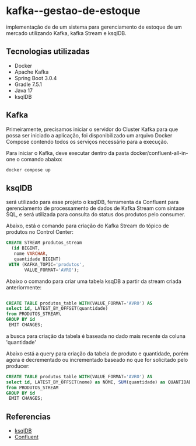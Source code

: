 # kafka--gestao-de-estoque
implementação de de um sistema para gerenciamento de estoque de um mercado utilizando Kafka, kafka Stream e ksqlDB.


## Tecnologias utilizadas
- Docker
- Apache Kafka
- Spring Boot 3.0.4
- Gradle 7.5.1
- Java 17
- ksqlDB

## Kafka

Primeiramente, precisamos iniciar o servidor do Cluster Kafka para que possa ser iniciado a aplicação,
 foi disponibilizado um arquivo Docker Compose contendo todos os serviços necessário para a execução.

Para iniciar o Kafka, deve executar dentro da pasta docker/confluent-all-in-one o comando abaixo:

```zsh
docker compose up
```

## ksqlDB
 será utilizado para esse projeto o ksqlDB, ferramenta da Confluent para gerenciamento
 de processamento de dados de Kafka Stream com sintaxe SQL, e será utilizada para consulta
 do status dos produtos pelo consumer.
 
Abaixo, está o comando para criação do Kafka Stream do tópico de produtos no Control Center:

```sql
CREATE STREAM produtos_stream
  (id BIGINT,
   nome VARCHAR,
   quantidade BIGINT)
 WITH (KAFKA_TOPIC='produtos',
       VALUE_FORMAT='AVRO');
```

Abaixo o comando para criar uma tabela ksqDB a partir da stream criada anteriormente:

```sql

CREATE TABLE produtos_table WITH(VALUE_FORMAT='AVRO') AS
select id, LATEST_BY_OFFSET(quantidade)
from PRODUTOS_STREAM\
GROUP BY id
 EMIT CHANGES;
```

a busca para criação da tabela é baseada no dado mais recente da coluna 'quantidade'

Abaixo está a query para criação da tabela de produto e quantidade,
porém agora é decrementado ou incrementado baseado no que for solicitado
pelo producer:

```sql
CREATE TABLE produtos_table WITH(VALUE_FORMAT='AVRO') AS
select id, LATEST_BY_OFFSET(nome) as NOME, SUM(quantidade) as QUANTIDADE
from PRODUTOS_STREAM
GROUP BY id
 EMIT CHANGES;
```
## Referencias

- [ksqlDB](https://docs.ksqldb.io/)
- [Confluent](https://developer.confluent.io/)



